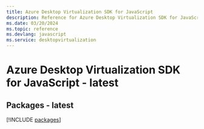 ```yaml
---
title: Azure Desktop Virtualization SDK for JavaScript
description: Reference for Azure Desktop Virtualization SDK for JavaScript
ms.date: 03/20/2024
ms.topic: reference
ms.devlang: javascript
ms.service: desktopvirtualization
---
```

# Azure Desktop Virtualization SDK for JavaScript - latest
## Packages - latest
[!INCLUDE [packages](desktop-virtualization-index.md)]